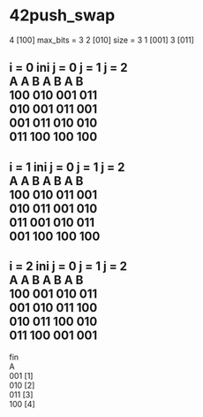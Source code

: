 # 42push_swap

4 [100]		max_bits = 3
2 [010]		size	 = 3
1 [001]
3 [011]

i = 0
ini			j = 0			j = 1			j = 2			
A			A		B		A		B		A		B		
100			010				001				011						
010			001				011				001						
001			011						010				010		
011					100				100				100		
-----------------------------------------------------------------------------------------------------------
i = 1
ini			j = 0			j = 1			j = 2			
A			A		B		A		B		A		B		
100			010				011				001						
010			011				001				010						
011			001				010				011				
001					100				100				100		
-----------------------------------------------------------------------------------------------------------
i = 2
ini			j = 0			j = 1			j = 2			
A			A		B		A		B		A		B		
100			001				010				011						
001			010				011				100				
010			011				100						010		
011			100						001				001		
-----------------------------------------------------------------------------------------------------------
fin			
A			
001	[1]		
010	[2]		
011	[3]		
100	[4]
